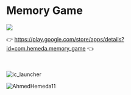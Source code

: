 # Memory Game

<p align="left"> <img src="https://readme-typing-svg.herokuapp.com?lines=Download+Link+👇" /> </p>

👉 https://play.google.com/store/apps/details?id=com.hemeda.memory_game 👈

<br>



![ic_launcher](https://user-images.githubusercontent.com/101954795/177339517-ac3c5b74-b173-4b36-aff6-7da9ea8fac0d.png)

![AhmedHemeda11](https://user-images.githubusercontent.com/101954795/177342159-bf409b1b-bf22-4e33-bca3-47700a7ac0e2.jpg)
